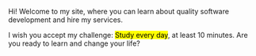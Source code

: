 Hi! Welcome to my site, where you can learn about quality software development and hire my services.

I wish you accept my challenge: <mark>Study every day</mark>, at least 10 minutes.
Are you ready to learn and change your life?
